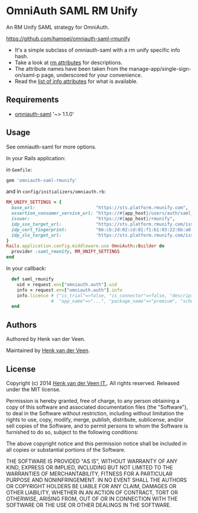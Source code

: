 # OmniAuth SAML RM Unify

An RM Unify SAML strategy for OmniAuth.

https://github.com/hampei/omniauth-saml-rmunify

* It's a simple subclass of omniauth-saml with a rm unify specific info hash.
* Take a look at [rm attributes](http://dev.rmunify.com/reference/understanding-rm-unify/user-attributes.aspx) for descriptions.
* The attribute names have been taken from the manage-app/single-sign-on/saml-p page, underscored for your convenience.
* Read the [list of info attributes](https://github.com/hampei/omniauth-saml-rmunify/blob/master/lib/omniauth/strategies/saml-rmunify.rb) for what is available.

## Requirements

* [omniauth-saml](https://github.com/PracticallyGreen/omniauth-saml) '~> 1.1.0'

## Usage

See omniauth-saml for more options.

In your Rails application:

in `Gemfile`:

```ruby
gem 'omniauth-saml-rmunify'
```

and in `config/initializers/omniauth.rb`:

```ruby
RM_UNIFY_SETTINGS = {
  base_url:                       "https://sts.platform.rmunify.com",
  assertion_consumer_service_url: "https://#{app_host}/users/auth/saml_rmunify/callback",
  issuer:                         "https://#{app_host}/rmunify",
  idp_sso_target_url:             "https://sts.platform.rmunify.com/issue/saml/?binding=redirect",
  idp_cert_fingerprint:           "66:cb:2d:02:cd:81:f1:b1:03:22:6b:a0:21:cd:8e:69:0c:5e:f4:25",
  idp_slo_target_url:             'https://sts.platform.rmunify.com/issue/samlSLO/?binding=redirect'
}
Rails.application.config.middleware.use OmniAuth::Builder do
  provider :saml_rmunify, RM_UNIFY_SETTINGS
end
```

In your callback:

```ruby
  def saml_rmunify
    uid = request.env["omniauth.auth"].uid
    info = request.env["omniauth.auth"].info
    info.licence # {"is_trial"=>false, "is_connector"=>false, "description"=>".../premium/Pri/1y/RMUnify",
                 #  "app_name"=>"...", "package_name"=>"premium", "school_type"=>"Pri", "term"=>"1y"}
  end
```

## Authors

Authored by Henk van der Veen.

Maintained by [Henk van der Veen](http://hampei.github.io/).

## License

Copyright (c) 2014 [Henk van der Veen IT.](http://hampei.github.io/).
All rights reserved. Released under the MIT license.

Permission is hereby granted, free of charge, to any person obtaining a copy
of this software and associated documentation files (the "Software"), to deal
in the Software without restriction, including without limitation the rights
to use, copy, modify, merge, publish, distribute, sublicense, and/or sell
copies of the Software, and to permit persons to whom the Software is
furnished to do so, subject to the following conditions:

The above copyright notice and this permission notice shall be included in
all copies or substantial portions of the Software.

THE SOFTWARE IS PROVIDED "AS IS", WITHOUT WARRANTY OF ANY KIND, EXPRESS OR
IMPLIED, INCLUDING BUT NOT LIMITED TO THE WARRANTIES OF MERCHANTABILITY,
FITNESS FOR A PARTICULAR PURPOSE AND NONINFRINGEMENT. IN NO EVENT SHALL THE
AUTHORS OR COPYRIGHT HOLDERS BE LIABLE FOR ANY CLAIM, DAMAGES OR OTHER
LIABILITY, WHETHER IN AN ACTION OF CONTRACT, TORT OR OTHERWISE, ARISING FROM,
OUT OF OR IN CONNECTION WITH THE SOFTWARE OR THE USE OR OTHER DEALINGS IN
THE SOFTWARE.
